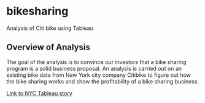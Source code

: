 # bikesharing
Analysis of Citi bike using Tableau

## Overview of Analysis

The goal of the analysis is to convince our investors that a bike sharing program is a solid business proposal. An analysis is carried out on an existing bike data from New York city company Citibike to figure out how the bike sharing works and show the profitability of a bike sharing business.

[Link to NYC Tableau story](https://public.tableau.com/app/profile/akanksha.lamba/viz/NYCCitibikeAnalysis_16704632563000/NYCCitibikeAnalysis)

